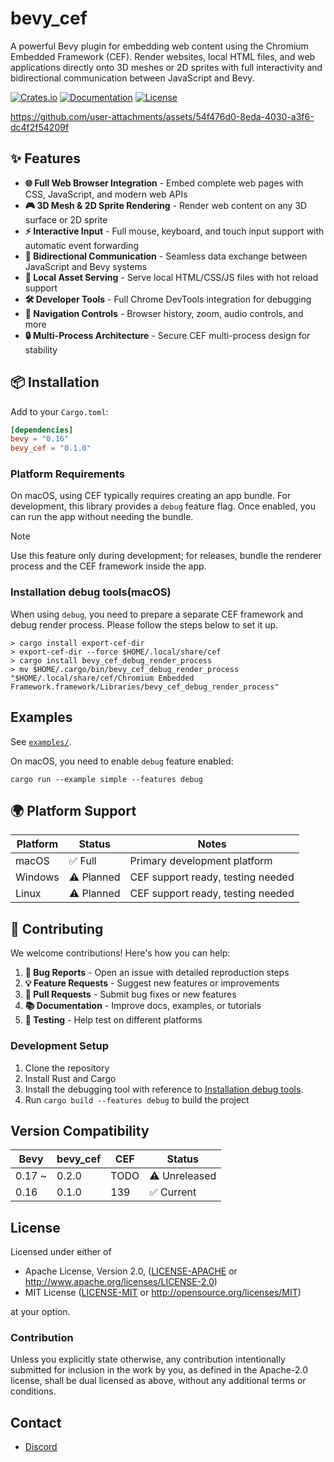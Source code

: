 # bevy_cef

A powerful Bevy plugin for embedding web content using the Chromium Embedded Framework (CEF).
Render websites, local HTML files, and web applications directly onto 3D meshes or 2D sprites with full interactivity
and bidirectional communication between JavaScript and Bevy.

[![Crates.io](https://img.shields.io/crates/v/bevy_cef)](https://crates.io/crates/bevy_cef)
[![Documentation](https://docs.rs/bevy_cef/badge.svg)](https://docs.rs/bevy_cef)
[![License](https://img.shields.io/badge/license-Apache%202.0%20OR%20MIT-blue.svg)](https://github.com/not-elm/bevy_cef#license)

https://github.com/user-attachments/assets/54f476d0-8eda-4030-a3f6-dc4f2f54209f

## ✨ Features

- **🌐 Full Web Browser Integration** - Embed complete web pages with CSS, JavaScript, and modern web APIs
- **🎮 3D Mesh & 2D Sprite Rendering** - Render web content on any 3D surface or 2D sprite
- **⚡ Interactive Input** - Full mouse, keyboard, and touch input support with automatic event forwarding
- **🔄 Bidirectional Communication** - Seamless data exchange between JavaScript and Bevy systems
- **📁 Local Asset Serving** - Serve local HTML/CSS/JS files with hot reload support
- **🛠️ Developer Tools** - Full Chrome DevTools integration for debugging
- **🎯 Navigation Controls** - Browser history, zoom, audio controls, and more
- **🔒 Multi-Process Architecture** - Secure CEF multi-process design for stability

## 📦 Installation

Add to your `Cargo.toml`:

```toml
[dependencies]
bevy = "0.16"
bevy_cef = "0.1.0"
```

### Platform Requirements

On macOS, using CEF typically requires creating an app bundle.
For development, this library provides a `debug` feature flag.
Once enabled, you can run the app without needing the bundle.

> [!NOTE]
> Use this feature only during development; for releases, bundle the renderer process and the CEF framework inside the
> app.

### Installation debug tools(macOS)

When using `debug`, you need to prepare a separate CEF framework and debug render process.
Please follow the steps below to set it up.

```shell
> cargo install export-cef-dir
> export-cef-dir --force $HOME/.local/share/cef
> cargo install bevy_cef_debug_render_process 
> mv $HOME/.cargo/bin/bevy_cef_debug_render_process "$HOME/.local/share/cef/Chromium Embedded Framework.framework/Libraries/bevy_cef_debug_render_process"
```

## Examples

See [`examples/`](./examples).

On macOS, you need to enable `debug` feature enabled:

```shell
cargo run --example simple --features debug
```

## 🌍 Platform Support

| Platform | Status     | Notes                             |
|----------|------------|-----------------------------------|
| macOS    | ✅ Full     | Primary development platform      |
| Windows  | ⚠️ Planned | CEF support ready, testing needed |
| Linux    | ⚠️ Planned | CEF support ready, testing needed |

## 🤝 Contributing

We welcome contributions! Here's how you can help:

1. **🐛 Bug Reports** - Open an issue with detailed reproduction steps
2. **💡 Feature Requests** - Suggest new features or improvements
3. **🔧 Pull Requests** - Submit bug fixes or new features
4. **📚 Documentation** - Improve docs, examples, or tutorials
5. **🧪 Testing** - Help test on different platforms

### Development Setup

1. Clone the repository
2. Install Rust and Cargo
3. Install the debugging tool with reference to [Installation debug tools](#installation-debug-toolsmacos).
4. Run `cargo build --features debug` to build the project

## Version Compatibility

| Bevy   | bevy_cef | CEF  | Status        |
|--------|----------|------|---------------|
| 0.17 ~ | 0.2.0    | TODO | ⚠️ Unreleased |
| 0.16   | 0.1.0    | 139  | ✅ Current     |

## License

Licensed under either of

- Apache License, Version 2.0, ([LICENSE-APACHE](LICENSE-APACHE2) or http://www.apache.org/licenses/LICENSE-2.0)
- MIT License ([LICENSE-MIT](LICENSE-MIT) or http://opensource.org/licenses/MIT)

at your option.

### Contribution

Unless you explicitly state otherwise, any contribution intentionally submitted for inclusion in the work by you, as
defined in the Apache-2.0 license, shall be dual licensed as above, without any additional terms or conditions.

## Contact

- [Discord](https://discord.com/channels/691052431525675048/1404180578969981018)